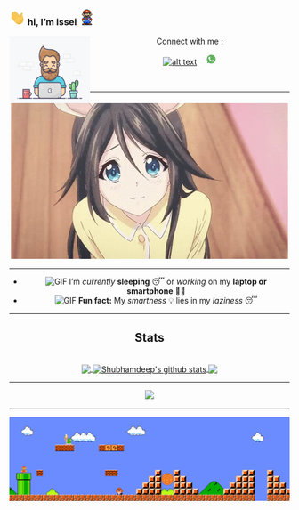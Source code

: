 ### <img src ="https://raw.githubusercontent.com/just-issei/just-issei/main/img/Hi.gif" width="29px"> hi, I’m issei <img src ="https://github.com/just-issei/just-issei/blob/main/img/Mario_Hello_Big.gif" width="29px">
<img src="https://github.com/just-issei/just-issei/blob/main/img/0_3N994lFVAwmVTsYJ.gif" width=145 height="120" align="left">
<center>
Connect with me :

<a href="https://web.facebook.com/Justissei/"><img src="https://image.flaticon.com/icons/svg/174/174848.svg" alt="alt text" width="20" height="20"></a>      &nbsp;&nbsp;   <a href="https://wa.me/62895367277020"><img src="https://github.com/just-issei/just-issei/blob/main/img/wa.png" alt="alt text" width="20" height="20"></a>




&nbsp;&nbsp;     &nbsp;&nbsp;    &nbsp;&nbsp;   &nbsp;&nbsp;   &nbsp;&nbsp;   

---

<img src="https://raw.githubusercontent.com/just-issei/just-issei/main/img/kawaii.gif">

---
- <img alt="GIF" src="https://github.com/TheDudeThatCode/TheDudeThatCode/blob/master/Assets/wave.gif" width="20vw" /> I’m *currently* **sleeping** 😴 or *working* on my **laptop or smartphone** 👨‍💻
- <img alt="GIF" src="https://github.com/TheDudeThatCode/TheDudeThatCode/blob/master/Assets/coin.gif" width="20vw" /> **Fun fact:** My *smartness* 💡 lies in my *laziness* 😴
---

## Stats
<br>

<a href="https://github.com/just-issei">
  <img align="center" src="https://github-readme-stats.vercel.app/api/top-langs/?username=just-issei&theme=dark&hide_langs_below=1" />
</a>

<a href="https://github.com/just-issei">
 <img align="center" src="https://github-readme-stats.vercel.app/api?username=just-issei&show_icons=true&theme=dark&line_height=27" alt="Shubhamdeep's github stats"/>
</a>


<a href="https://github.com/just-issei/just-issei">
  <img align="center" src="https://github-readme-stats.vercel.app/api/pin/?username=just-issei&repo=just-issei&theme=dark" />
</a>

<!-- <a href="https://github.com/TheDudeThatCode/Fun-with-DS-and-Algo">
 <img align="center" src="https://github-readme-stats.vercel.app/api/pin/?username=TheDudeThatCode&repo=Fun-with-DS-and-Algo&theme=dark" />
</a> -->

<br>
<!--
![Issei's github stats](https://github-readme-stats.vercel.app/api?username=just-issei&show_icons=true&hide_border=true)
-->

<!--START_SECTION:waka-->
<!--END_SECTION:waka-->
<!-- <p align="center" height='130px'> <img src="https://github-readme-stats.vercel.app/api?username=just-issei&show_icons=true&hide_title=true&include_all_commits=true&line_height=21&bg_color=0,64FFDA,64FFDA,A9EFDE,F2FFFC&count_public=true&theme=graywhite" alt="crazychickendev"/> <img src="https://github-readme-stats.vercel.app/api/top-langs/?username=just-issei&layout=compact&show_icons=true&bg_color=0,EFFDF9,CBFFF3,64FFDA&theme=graywhite&hide_title=true" alt="just-issei"/> </p>
-->
---

<p align="center">
    <img src="https://github-readme-streak-stats.herokuapp.com/?user=just-issei">
</p>

---

![Alt](Mario_Gameplay.gif "banner")
